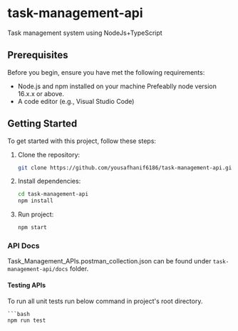 # task-management-api
Task management system using NodeJs+TypeScript

## Prerequisites

Before you begin, ensure you have met the following requirements:

- Node.js and npm installed on your machine Prefeablly node version 16.x.x or above.
- A code editor (e.g., Visual Studio Code)

## Getting Started

To get started with this project, follow these steps:

1. Clone the repository:

    ```bash
    git clone https://github.com/yousafhanif6186/task-management-api.git

2. Install dependencies:

    ```bash
    cd task-management-api
    npm install

3. Run project:

    ```bash
    npm start

### API Docs

Task_Management_APIs.postman_collection.json  can be found under  `task-management-api/docs` folder.

#### Testing APIs

To run all unit tests run below command in project's root directory.

    ```bash
    npm run test
